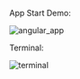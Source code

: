 App Start Demo:

![angular_app](https://user-images.githubusercontent.com/60461421/212317427-6f3d17af-7e05-407b-9e8f-9fc6ec659fb4.png)

Terminal: <used ng serve but that is not visible>
  
![terminal](https://user-images.githubusercontent.com/60461421/212317507-5d81191a-07df-46ea-aaae-0e3346b1c406.png)

